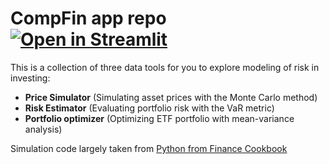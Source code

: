# CompFin app repo [![Open in Streamlit](https://static.streamlit.io/badges/streamlit_badge_black_white.svg)](https://share.streamlit.io/josolnik/compfin_app/main/app.py)

This is a collection of three data tools for you to explore modeling of risk in investing:

- **Price Simulator** (Simulating asset prices with the Monte Carlo method)
- **Risk Estimator** (Evaluating portfolio risk with the VaR metric)
- **Portfolio optimizer** (Optimizing ETF portfolio with mean-variance analysis)

Simulation code largely taken from [Python from Finance Cookbook](https://www.amazon.com/Python-Finance-Cookbook-libraries-financial/dp/1789618517)
